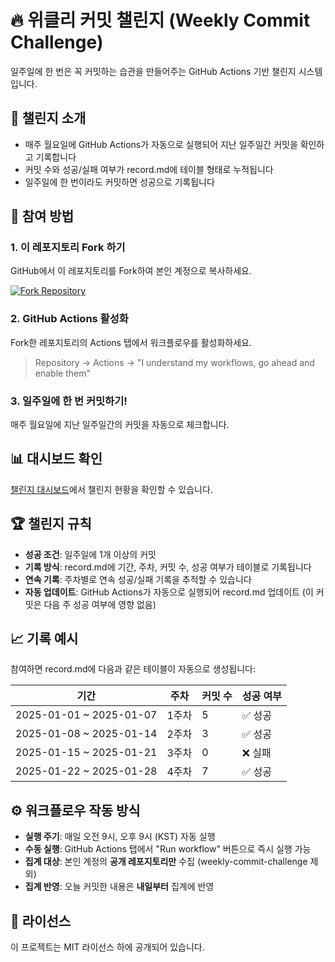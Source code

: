 # 🔥 위클리 커밋 챌린지 (Weekly Commit Challenge)

일주일에 한 번은 꼭 커밋하는 습관을 만들어주는 GitHub Actions 기반 챌린지 시스템입니다.

## 🎯 챌린지 소개

- 매주 월요일에 GitHub Actions가 자동으로 실행되어 지난 일주일간 커밋을 확인하고 기록합니다
- 커밋 수와 성공/실패 여부가 record.md에 테이블 형태로 누적됩니다
- 일주일에 한 번이라도 커밋하면 성공으로 기록됩니다

## 🚀 참여 방법

### 1. 이 레포지토리 Fork 하기
GitHub에서 이 레포지토리를 Fork하여 본인 계정으로 복사하세요.

[![Fork Repository](https://img.shields.io/badge/Fork-Repository-brightgreen?style=for-the-badge&logo=github)](https://github.com/tlqhrm/weekly-commit-challenge/fork)

### 2. GitHub Actions 활성화
Fork한 레포지토리의 Actions 탭에서 워크플로우를 활성화하세요.
> Repository → Actions → "I understand my workflows, go ahead and enable them"

### 3. 일주일에 한 번 커밋하기!
매주 월요일에 지난 일주일간의 커밋을 자동으로 체크합니다. 

## 📊 대시보드 확인
[챌린지 대시보드](https://tlqhrm.github.io/weekly-commit-challenge/)에서 챌린지 현황을 확인할 수 있습니다.


## 🏆 챌린지 규칙

- **성공 조건**: 일주일에 1개 이상의 커밋
- **기록 방식**: record.md에 기간, 주차, 커밋 수, 성공 여부가 테이블로 기록됩니다
- **연속 기록**: 주차별로 연속 성공/실패 기록을 추적할 수 있습니다
- **자동 업데이트**: GitHub Actions가 자동으로 실행되어 record.md 업데이트 (이 커밋은 다음 주 성공 여부에 영향 없음)

## 📈 기록 예시

참여하면 record.md에 다음과 같은 테이블이 자동으로 생성됩니다:

| 기간 | 주차 | 커밋 수 | 성공 여부 |
| --- | --- | --- | --- |
| 2025-01-01 ~ 2025-01-07 | 1주차 | 5 | ✅ 성공 |
| 2025-01-08 ~ 2025-01-14 | 2주차 | 3 | ✅ 성공 |
| 2025-01-15 ~ 2025-01-21 | 3주차 | 0 | ❌ 실패 |
| 2025-01-22 ~ 2025-01-28 | 4주차 | 7 | ✅ 성공 |

## ⚙️ 워크플로우 작동 방식

- **실행 주기**: 매일 오전 9시, 오후 9시 (KST) 자동 실행
- **수동 실행**: GitHub Actions 탭에서 "Run workflow" 버튼으로 즉시 실행 가능
- **집계 대상**: 본인 계정의 **공개 레포지토리만** 수집 (weekly-commit-challenge 제외)
- **집계 반영**: 오늘 커밋한 내용은 **내일부터** 집계에 반영


## 📄 라이선스

이 프로젝트는 MIT 라이선스 하에 공개되어 있습니다.
